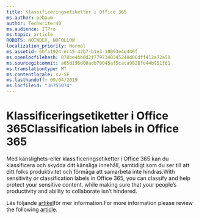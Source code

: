 ```yaml
---
title: Klassificeringsetiketter i Office 365
ms.author: pebaum
author: Techwriter40
ms.audience: ITPro
ms.topic: article
ROBOTS: NOINDEX, NOFOLLOW
localization_priority: Normal
ms.assetid: 6bfa1924-ec45-42b7-b1e3-10093e4e446f
ms.openlocfilehash: 878be4bb0d2f7797340345248d06dff412a72a59
ms.sourcegitcommit: a65d196d00adb70045af5caca9828fe44b951f61
ms.translationtype: MT
ms.contentlocale: sv-SE
ms.lasthandoff: 09/04/2019
ms.locfileid: "36755074"
---
```

# <a name="classification-labels-in-office-365"></a><span data-ttu-id="67b5a-102">Klassificeringsetiketter i Office 365</span><span class="sxs-lookup"><span data-stu-id="67b5a-102">Classification labels in Office 365</span></span>

<span data-ttu-id="67b5a-103">Med känslighets-eller klassificeringsetiketter i Office 365 kan du klassificera och skydda ditt känsliga innehåll, samtidigt som du ser till att ditt folks produktivitet och förmåga att samarbeta inte hindras.</span><span class="sxs-lookup"><span data-stu-id="67b5a-103">With sensitivity or classification labels in Office 365, you can classify and help protect your sensitive content, while making sure that your people’s productivity and ability to collaborate isn’t hindered.</span></span>

<span data-ttu-id="67b5a-104">Läs följande [artikel](https://docs.microsoft.com/office365/securitycompliance/sensitivity-labels)för mer information.</span><span class="sxs-lookup"><span data-stu-id="67b5a-104">For more information please review the following [article](https://docs.microsoft.com/office365/securitycompliance/sensitivity-labels).</span></span>
